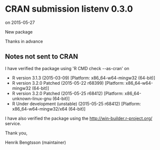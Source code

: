 # CRAN submission listenv 0.3.0
on 2015-05-27

New package

Thanks in advance


## Notes not sent to CRAN

I have verified the package using 'R CMD check --as-cran' on

* R version 3.1.3 (2015-03-09) [Platform: x86_64-w64-mingw32 (64-bit)]
* R version 3.2.0 Patched (2015-05-22 r68399) [Platform: x86_64-w64-mingw32 (64-bit)]
* R version 3.2.0 Patched (2015-05-25 r68412) [Platform: x86_64-unknown-linux-gnu (64-bit)]
* R Under development (unstable) (2015-05-25 r68412) [Platform: x86_64-w64-mingw32/x64 (64-bit)]

I have also verified the package using the http://win-builder.r-project.org/ service.

Thank you,

Henrik Bengtsson
(maintainer)
